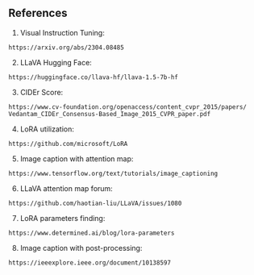 ## References 
1. Visual Instruction Tuning: 
```
https://arxiv.org/abs/2304.08485 
```
2. LLaVA Hugging Face: 
```
https://huggingface.co/llava-hf/llava-1.5-7b-hf 
```
3. CIDEr Score: 
```
https://www.cv-foundation.org/openaccess/content_cvpr_2015/papers/
Vedantam_CIDEr_Consensus-Based_Image_2015_CVPR_paper.pdf 
```
4. LoRA utilization: 
```
https://github.com/microsoft/LoRA 
```
5. Image caption with attention map: 
```
https://www.tensorflow.org/text/tutorials/image_captioning 
```
6. LLaVA attention map forum: 
```
https://github.com/haotian-liu/LLaVA/issues/1080
``` 
7. LoRA parameters finding: 
```
https://www.determined.ai/blog/lora-parameters 
```
8. Image caption with post-processing: 
```
https://ieeexplore.ieee.org/document/10138597 
```

